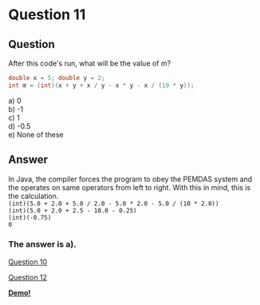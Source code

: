 # Question 11
## Question
After this code's run, what will be the value of m?
```java
double x = 5; double y = 2;
int m = (int)(x + y + x / y - x * y - x / (10 * y));
```
a) 0  
b) -1  
c) 1  
d) -0.5  
e) None of these  
## Answer
In Java, the compiler forces the program to obey the PEMDAS system and the operates on same operators from left to right. With this in mind, this is the calculation.  
`(int)(5.0 + 2.0 + 5.0 / 2.0 - 5.0 * 2.0 - 5.0 / (10 * 2.0))`  
`(int)(5.0 + 2.0 + 2.5 - 10.0 - 0.25)`    
`(int)(-0.75)`  
`0`  

### **The answer is a).**
[Question 10](https://thunderredstar.me/Test-2-Review/explanations/the_part_with_multiple_guesses/10-19/10)

[Question 12](https://thunderredstar.me/Test-2-Review/explanations/the_part_with_multiple_guesses/10-19/12)

**[Demo!](https://cscircles.cemc.uwaterloo.ca/java_visualize/#code=public%20class%20Demo%20%7B%0A%09public%20static%20void%20main(String%5B%5D%20args)%20%7B%0A%09%09double%20x%20%3D%205%3B%20double%20y%20%3D%202%3B%0A%09%09int%20m%20%3D%20(int)(x%20%2B%20y%20%2B%20x%20%2F%20y%20-%20x%20*%20y%20-%20x%20%2F%20(10%20*%20y))%3B%0A%09%7D%0A%7D)**